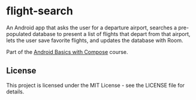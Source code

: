 # flight-search

An Android app that asks the user for a departure airport, searches a pre-populated database to
present a list of flights that depart from that airport, lets the user save favorite flights, and
updates the database with Room.

Part of
the [Android Basics with Compose](https://developer.android.com/courses/android-basics-compose/course)
course.

## License

This project is licensed under the MIT License - see the LICENSE file for details.